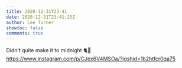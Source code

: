 ```yaml
---
title: 2020-12-31T23-41
date: 2020-12-31T23:41:25Z
author: Lee Turner
showtoc: false
comments: true
---
```


Didn’t quite make it to midnight 🐈🐶 https://www.instagram.com/p/CJex6V4MSOa/?igshid=1b2htfcr0qa75

